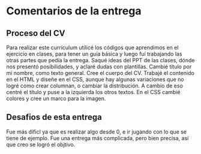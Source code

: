 # Comentarios de la entrega
## Proceso del CV
Para realizar este currículum utilicé los códigos que aprendimos en el ejercicio en clases, para tener un guía básica y luego fuí trabajando las otras partes que pedía la entrega.
Saqué ideas del PPT de las clases, dónde nos presentó posibilidades, y aclaré dudas con plantillas.
Cambié título por mi nombre, como texto general. Cree el cuerpo del CV. 
Trabajé el contenido en el HTML y diseñe en el CSS, aunque hay algunas variaciones que no logré como crear columnan, o cambiar la distribución. A cambio de eso centré el título y puse a la izquierda los otros textos. 
En el CSS cambié colores y cree un marco para la imagen. 
## Desafios de esta entrega
Fue más díficl ya que es realizar algo desde 0, e ir jugando con lo que se tiene de ejemplo. Fue una entrega más complicada, pero bien precisa, así que creo se logró el objtivo.